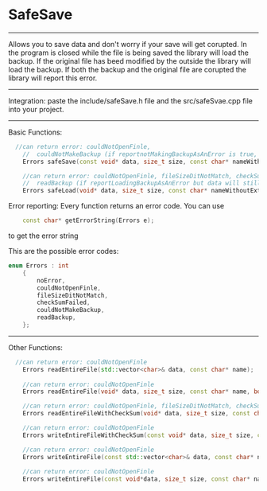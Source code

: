 # SafeSave

---

Allows you to save data and don't worry if your save will get corupted. In the program is closed while the file is being saved the library will load the backup.
If the original file has beed modified by the outside the library will load the backup. If both the backup and the original file are corupted the library will 
report this error.

---

Integration: paste the include/safeSave.h file and the src/safeSvae.cpp file into your project.

---

Basic Functions:

```cpp
  //can return error: couldNotOpenFinle, 
	//	couldNotMakeBackup (if reportnotMakingBackupAsAnError is true, but will still save the first file)
	Errors safeSave(const void* data, size_t size, const char* nameWithoutExtension, bool reportnotMakingBackupAsAnError);

	//can return error: couldNotOpenFinle, fileSizeDitNotMatch, checkSumFailed, 
	//	readBackup (if reportLoadingBackupAsAnError but data will still be loaded with the backup)
	Errors safeLoad(void* data, size_t size, const char* nameWithoutExtension, bool reportLoadingBackupAsAnError);
```

Error reporting:
Every function returns an error code. 
You can use
```cpp
	const char* getErrorString(Errors e);
```
to get the error string 

This are the possible error codes:
```cpp
enum Errors : int
	{
		noError,
		couldNotOpenFinle,
		fileSizeDitNotMatch,
		checkSumFailed,
		couldNotMakeBackup,
		readBackup,
	};
```

---

Other Functions:

```cpp
  //can return error: couldNotOpenFinle
	Errors readEntireFile(std::vector<char>& data, const char* name);
	
	//can return error: couldNotOpenFinle
	Errors readEntireFile(void* data, size_t size, const char* name, bool shouldMatchSize, int *bytesRead = nullptr);

	//can return error: couldNotOpenFinle, fileSizeDitNotMatch, checkSumFailed
	Errors readEntireFileWithCheckSum(void* data, size_t size, const char* name);

	//can return error: couldNotOpenFinle
	Errors writeEntireFileWithCheckSum(const void* data, size_t size, const char* name);

	//can return error: couldNotOpenFinle
	Errors writeEntireFile(const std::vector<char>& data, const char* name);
	
	//can return error: couldNotOpenFinle
	Errors writeEntireFile(const void*data, size_t size, const char* name);
```
